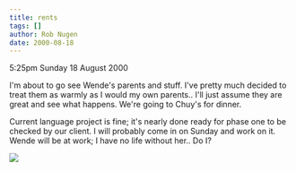 ```yaml
---
title: rents
tags: []
author: Rob Nugen
date: 2000-08-18
---
```


<p class=date>5:25pm Sunday 18 August 2000</p>

<p>I'm about to go see Wende's parents and stuff.  I've pretty much decided
to treat them as warmly as I would my own parents..  I'll just assume they
are great and see what happens.  We're going to Chuy's for dinner.

<p>Current language project is fine; it's nearly done ready for phase one to
be checked by our client.  I will probably come in on Sunday and work on it.
Wende will be at work; I have no life without her..  Do I?

<p><img src="/images/rob/wL-ROB.gif">

